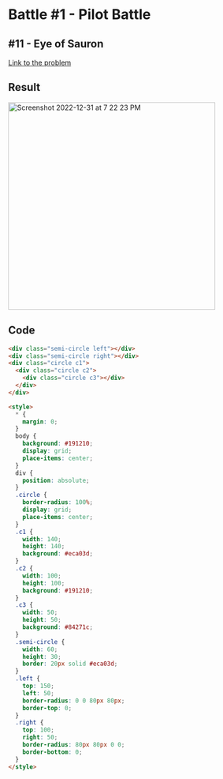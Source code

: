# Battle #1 - Pilot Battle

## #11 - Eye of Sauron

[Link to the problem](https://cssbattle.dev/play/11)

## Result
<img width="420" alt="Screenshot 2022-12-31 at 7 22 23 PM" src="https://user-images.githubusercontent.com/53368431/210139293-1c32b7d2-ba3b-4e03-900f-b69f86cdb92f.png">


## Code

```html
<div class="semi-circle left"></div>
<div class="semi-circle right"></div>
<div class="circle c1">
  <div class="circle c2">
    <div class="circle c3"></div>
  </div>
</div>

<style>
  * {
    margin: 0;
  }
  body {
    background: #191210;
    display: grid;
    place-items: center;
  }
  div {
    position: absolute;
  }
  .circle {
    border-radius: 100%;
    display: grid;
    place-items: center;
  }
  .c1 {
    width: 140;
    height: 140;
    background: #eca03d;
  }
  .c2 {
    width: 100;
    height: 100;
    background: #191210;
  }
  .c3 {
    width: 50;
    height: 50;
    background: #84271c;
  }
  .semi-circle {
    width: 60;
    height: 30;
    border: 20px solid #eca03d;
  }
  .left {
    top: 150;
    left: 50;
    border-radius: 0 0 80px 80px;
    border-top: 0;
  }
  .right {
    top: 100;
    right: 50;
    border-radius: 80px 80px 0 0;
    border-bottom: 0;
  }
</style>
```
